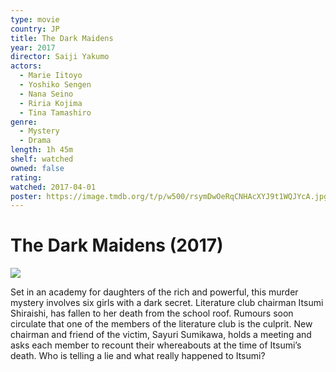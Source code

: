 ```yaml
---
type: movie
country: JP
title: The Dark Maidens
year: 2017
director: Saiji Yakumo
actors:
  - Marie Iitoyo
  - Yoshiko Sengen
  - Nana Seino
  - Riria Kojima
  - Tina Tamashiro
genre:
  - Mystery
  - Drama
length: 1h 45m
shelf: watched
owned: false
rating:
watched: 2017-04-01
poster: https://image.tmdb.org/t/p/w500/rsymDwOeRqCNHAcXYJ9t1WQJYcA.jpg
---
```


# The Dark Maidens (2017)

![](https://image.tmdb.org/t/p/w500/rsymDwOeRqCNHAcXYJ9t1WQJYcA.jpg)

Set in an academy for daughters of the rich and powerful, this murder mystery involves six girls with a dark secret. Literature club chairman Itsumi Shiraishi, has fallen to her death from the school roof. Rumours soon circulate that one of the members of the literature club is the culprit. New chairman and friend of the victim, Sayuri Sumikawa, holds a meeting and asks each member to recount their whereabouts at the time of Itsumi’s death. Who is telling a lie and what really happened to Itsumi?